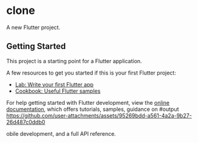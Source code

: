 # clone

A new Flutter project.

## Getting Started

This project is a starting point for a Flutter application.

A few resources to get you started if this is your first Flutter project:

- [Lab: Write your first Flutter app](https://docs.flutter.dev/get-started/codelab)
- [Cookbook: Useful Flutter samples](https://docs.flutter.dev/cookbook)

For help getting started with Flutter development, view the
[online documentation](https://docs.flutter.dev/), which offers tutorials,
samples, guidance on 
#output
https://github.com/user-attachments/assets/95269bdd-a561-4a2a-9b27-26d487c0ddb0

obile development, and a full API reference.
